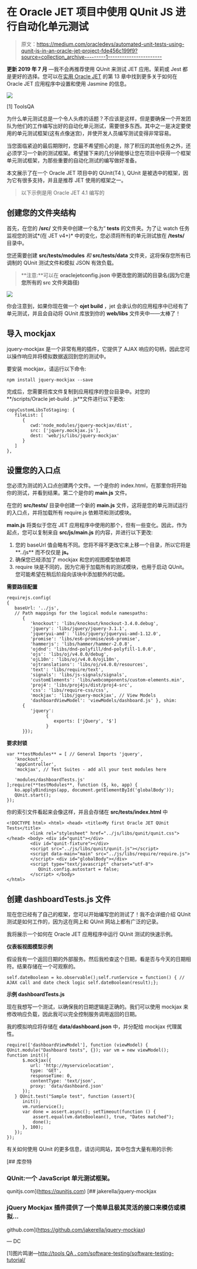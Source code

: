 # 在 Oracle JET 项目中使用 QUnit JS 进行自动化单元测试

> 原文：<https://medium.com/oracledevs/automated-unit-tests-using-qunit-js-in-an-oracle-jet-project-fde456c199f9?source=collection_archive---------1----------------------->

**更新 2019 年 7 月** —我不会再推荐使用 QUnit 来测试 JET 应用。茉莉或 Jest 都是更好的选择。您可以在[实用 Oracle JET](https://www.amazon.co.uk/dp/1484243455/) 的第 13 章中找到更多关于如何在 Oracle JET 应用程序中设置和使用 Jasmine 的信息。

![](img/53710f026be9b121dfa43ca73d551f0b.png)

[1] ToolsQA

为什么单元测试总是一个令人头疼的话题？不应该是这样，但是要确保一个开发团队为他们的工作编写出好的自动化单元测试，需要很多东西。其中之一是决定要使用的单元测试框架(这有点像迷宫)，并使开发人员编写测试变得非常容易。

当您面临紧迫的最后期限时，您最不希望担心的是，除了积压的其他任务之外，还必须学习一个新的测试框架。希望接下来的几分钟能够让您在项目中获得一个框架单元测试框架，为那些重要的自动化测试的编写做好准备。

本文展示了在一个 Oracle JET 项目中的 QUnit(T4 ), QUnit 是被选中的框架，因为它有很多支持，并且是推荐 JET 使用的框架之一。

> 以下示例是用 Oracle JET 4.1 编写的

## 创建您的文件夹结构

首先，在您的 **/src/** 文件夹中创建一个名为“ **tests** 的文件夹。为了让 watch 任务监视您的测试*(在 JET v4+)* 中的变化，您必须将所有的单元测试放在 **/tests/** 目录中。

您还需要创建 **src/tests/modules** *和* **src/tests/data** 文件夹，这将保存您所有已调制的 QUnit 测试文件和模拟 JSON 有效负载。

> **注意:**可以在 **oraclejetconfig.json 中更改您的测试的目录名(因为它是您所有的 src 文件夹路径)**

![](img/69d20de2f38ab9e57634faf9dc410f59.png)

你会注意到，如果你现在做一个 **ojet build** ，jet 会承认你的应用程序中已经有了单元测试，并且会自动将 QUnit 库放到你的 **web/libs** 文件夹中——太棒了！

## 导入 mockjax

jquery-mockjax 是一个非常有用的插件，它提供了 AJAX 响应的句柄，因此您可以操作响应并将模拟数据返回到您的测试中。

要安装 mockjax，请运行以下命令:

```
npm install jquery-mockjax --save
```

完成后，您需要将库文件复制到应用程序的登台目录中。对您的**/scripts/Oracle jet-build . js**文件进行以下更改:

```
copyCustomLibsToStaging: {
   fileList: [
      {
         cwd:'node_modules/jquery-mockjax/dist',
         src: ['jquery.mockjax.js'],
         dest: 'web/js/libs/jquery-mockjax'
      }
   ]
},
```

## 设置您的入口点

您必须为测试的入口点创建两个文件。一个是你的 index.html，在那里你将开始你的测试，并看到结果。第二个是你的 **main.js** 文件。

在您的 **src/tests/** 目录中创建一个新的 **main.js** 文件，这将是您的单元测试运行的入口点，并将加载所有 require.js 依赖项和测试模块。

**main.js** 将类似于您在 JET 应用程序中使用的那个，但有一些变化。因此，作为起点，您可以复制来自 **src/js/main.js** 的内容，并进行以下更改:

1.  您的 baseUrl 值会略有不同。您将不得不更改它来上移一个目录，所以它将是**../js** 而不仅仅是 **js。**
2.  确保您已经添加了 mockjax 和您的视图模型依赖项
3.  require 块是不同的，因为它用于加载所有的测试模块，也用于启动 QUnit。您可能希望在稍后阶段向该块中添加额外的功能。

**需要路径配置**

```
requirejs.config(
{
   baseUrl: '../js',
   // Path mappings for the logical module namespaths:
      {
         'knockout': 'libs/knockout/knockout-3.4.0.debug',
         'jquery': 'libs/jquery/jquery-3.1.1',
         'jqueryui-amd': 'libs/jquery/jqueryui-amd-1.12.0',
         'promise': 'libs/es6-promise/es6-promise',
         'hammerjs': 'libs/hammer/hammer-2.0.8',
         'ojdnd': 'libs/dnd-polyfill/dnd-polyfill-1.0.0',
         'ojs': 'libs/oj/v4.0.0/debug',
         'ojL10n': 'libs/oj/v4.0.0/ojL10n',
         'ojtranslations': 'libs/oj/v4.0.0/resources',
         'text': 'libs/require/text',
         'signals': 'libs/js-signals/signals',
         'customElements': 'libs/webcomponents/custom-elements.min',
         'proj4': 'libs/proj4js/dist/proj4-src',
         'css': 'libs/require-css/css',
         'mockjax': 'libs/jquery-mockjax', // View Models
         'dashboardViewModel': 'viewModels/dashboard.js' }, shim:
      {
         'jquery':
               {
                  exports: ['jQuery', '$']
               }
      }});
```

**要求封锁**

```
var **testModules** = [ // General Imports 'jquery',
   'knockout',
   'appController',
   'mockjax', // Test Suites - add all your test modules here

   'modules/dashboardTests.js'
];require(**testModules**, function ($, ko, app) {
   ko.applyBindings(app, document.getElementById('globalBody'));
   QUnit.start();
});
```

你的索引文件看起来会像这样，并且会存储在 **src/tests/index.html** 中

```
<!DOCTYPE html> <html> <head> <title>My first Oracle JET QUnit Tests</title>
         <link rel="stylesheet" href="../js/libs/qunit/qunit.css"> </head> <body> <div id="qunit"></div>
         <div id="qunit-fixture"></div>
         <script src="../js/libs/qunit/qunit.js"></script>
         <script data-main="main" src="../js/libs/require/require.js">
         </script> <div id="globalBody"></div>
         <script type="text/javascript" charset="utf-8">   
            QUnit.config.autostart = false;
         </script> </body>
</html>
```

## 创建 dashboardTests.js 文件

现在您已经有了自己的框架，您可以开始编写您的测试了！我不会详细介绍 QUnit 测试是如何工作的，因为这在网上和 QUnit 网站上都有广泛的记录。

我将展示一个如何在 Oracle JET 应用程序中运行 QUnit 测试的快速示例。

**仪表板视图模型示例**

假设我有一个返回日期的外部服务。然后我检查这个日期，看是否与今天的日期相符。结果存储在一个可观察的。

```
self.dateBoolean = ko.observable();self.runService = function() { // AJAX call and date check logic self.dateBoolean(result);};
```

**示例 dashboardTests.js**

现在我想写一个测试，以确保我的日期逻辑是正确的。我们可以使用 mockjax 来修改响应负载，因此我可以完全控制服务调用返回的日期。

我的模拟响应将存储在 **data/dashboard.json** 中，并分配给 mockjax 代理属性。

```
require(['dashboardViewModel'], function (viewModel) { QUnit.module("Dashboard tests", {}); var vm = new viewModel();   function init(){
      $.mockjax({
         url: 'http://myservicelocation',
         type: 'GET',
         responseTime: 0,
         contentType: 'text/json',
         proxy: 'data/dashboard.json'
      });
   } QUnit.test("Sample test", function (assert){
      init();
      vm.runService();
      var done = assert.async(); setTimeout(function () {
          assert.equal(vm.dateBoolean(), true, "Dates matched");
          done();
      }, 100);
   });
});
```

有关如何使用 QUnit 的更多信息，请访问网站，其中包含大量有用的示例:

[](https://qunitjs.com) [## 库奈特

### QUnit:一个 JavaScript 单元测试框架。

qunitjs.com](https://qunitjs.com) [](https://github.com/jakerella/jquery-mockjax) [## jakerella/jquery-mockjax

### jQuery Mockjax 插件提供了一个简单且极其灵活的接口来模仿或模拟…

github.com](https://github.com/jakerella/jquery-mockjax) 

— DC

[1]图片鸣谢—[http://tools QA . com/software-testing/software-testing-tutorial/](http://toolsqa.com/software-testing/software-testing-tutorial/)